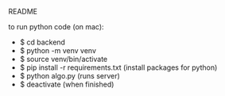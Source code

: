 README

to run python code (on mac):
- $ cd backend
- $ python -m venv venv
- $ source venv/bin/activate
- $ pip install -r requirements.txt (install packages for python)
- $ python algo.py (runs server)
- $ deactivate (when finished)

